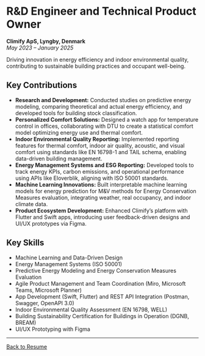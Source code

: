 # R&D Engineer and Technical Product Owner  
**Climify ApS, Lyngby, Denmark**  
*May 2023 – January 2025*

Driving innovation in energy efficiency and indoor environmental quality, contributing to sustainable building practices and occupant well-being.

## Key Contributions
- **Research and Development:** Conducted studies on predictive energy modeling, comparing theoretical and actual energy efficiency, and developed tools for building stock classification.  
- **Personalized Comfort Solutions:** Designed a watch app for temperature control in offices, collaborating with DTU to create a statistical comfort model optimizing energy use and thermal comfort.  
- **Indoor Environmental Quality Reporting:** Implemented reporting features for thermal comfort, indoor air quality, acoustic, and visual comfort using standards like EN 16798-1 and TAIL schema, enabling data-driven building management.  
- **Energy Management Systems and ESG Reporting:** Developed tools to track energy KPIs, carbon emissions, and operational performance using APIs like Eloverblik, aligning with ISO 50001 standards.
- **Machine Learning Innovations:** Built interpretable machine learning models for energy prediction for M&V methods for Energy Conservation Measures evaluation, integrating weather, real occupancy, and indoor climate data.  
- **Product Ecosystem Development:** Enhanced Climify’s platform with Flutter and Swift apps, introducing user feedback-driven designs and UI/UX prototypes via Figma.  

## Key Skills
- Machine Learning and Data-Driven Design  
- Energy Management Systems (ISO 50001)
- Predictive Energy Modeling and Energy Conservation Measures Evaluation
- Agile Product Management and Team Coordination (Miro, Microsoft Teams, Microsoft Planner)
- App Development (Swift, Flutter) and REST API Integration (Postman, Swagger, OpenAPI 3.0)
- Indoor Environmental Quality Assessment (EN 16798, WELL)
- Building Sustainability Certification for Buildings in Operation (DGNB, BREAM)
- UI/UX Prototyping with Figma

---
[Back to Resume](../README.md)